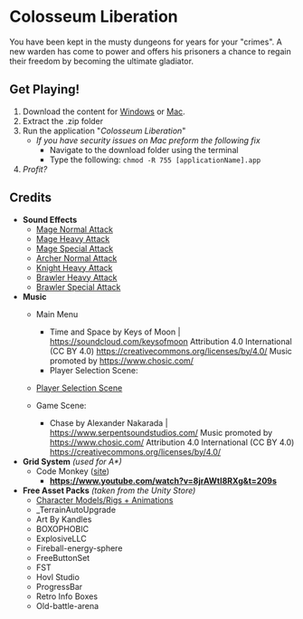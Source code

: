 
# Colosseum Liberation
You have been kept in the musty dungeons for years for your "crimes". A new warden has come to power and offers his prisoners a chance to regain their freedom by becoming the ultimate gladiator.

## Get Playing!
 1. Download the content for [Windows](https://drive.google.com/drive/folders/1qw306sQJ0BRFpPp4lWK4LtF2cpU0NNYm?usp=sharing) or [Mac](https://drive.google.com/drive/folders/1ADWWb56HjvBZBwNKHB37RNVbfXCmyHfl?usp=sharing).
 2. Extract the .zip folder
 3. Run the application "*Colosseum Liberation*"
	 - *If you have security issues on Mac preform the following fix*
		 - Navigate to the download folder using the terminal
		 - Type the following: `chmod -R 755 [applicationName].app`
 4. *Profit?*

## Credits
- **Sound Effects**
	- [Mage Normal Attack](https://freesound.org/people/qubodup/sounds/442827/)
	- [Mage Heavy Attack](https://freesound.org/people/Iridiuss/sounds/519414/)
	- [Mage Special Attack](https://freesound.org/people/spookymodem/sounds/249818/)
	- [Archer Normal Attack](https://freesound.org/people/beerbelly38/sounds/362349/)
	- [Knight Heavy Attack](https://freesound.org/people/GET_Accel/sounds/427256/)
	- [Brawler Heavy Attack](https://freesound.org/people/Eponn/sounds/547036/)
	- [Brawler Special Attack](https://freesound.org/people/cabled_mess/sounds/351450/)
- **Music**
	- Main Menu
		- Time and Space by Keys of Moon | https://soundcloud.com/keysofmoon
			Attribution 4.0 International (CC BY 4.0)
		https://creativecommons.org/licenses/by/4.0/
		Music promoted by https://www.chosic.com/
		-   Player Selection Scene:
    
	
	-   [Player Selection Scene](https://www.chosic.com/)

	- Game Scene:
		- Chase by Alexander Nakarada | https://www.serpentsoundstudios.com/
		Music promoted by https://www.chosic.com/
		Attribution 4.0 International (CC BY 4.0)
		https://creativecommons.org/licenses/by/4.0/
- **Grid System** *(used for A\*)*
	- Code Monkey ([site](https://unitycodemonkey.com/))
		- **https://www.youtube.com/watch?v=8jrAWtI8RXg&t=209s**
- **Free Asset Packs** *(taken from the Unity Store)*
	- [Character Models/Rigs + Animations](https://assetstore.unity.com/packages/3d/animations/warrior-pack-bundle-2-free-42454)
	-   _TerrainAutoUpgrade
	-   Art By Kandles
	-   BOXOPHOBIC
	-   ExplosiveLLC
	-   Fireball-energy-sphere
	-   FreeButtonSet
	-   FST
	-   Hovl Studio
	-   ProgressBar
	-   Retro Info Boxes
	-   Old-battle-arena

